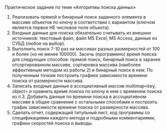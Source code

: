 Практическое задание по теме «Алгоритмы поиска данных»
1) Реализовать прямой и бинарный поиск заданного элемента в массиве объектов по ключу в соответствии с вариантом (ключом является первое НЕ числовое поле объекта).
2) Входные данные для поиска обязательно считывать из внешних источников: текстовый файл, файл MS Excel, MS Access, данные из СУБД (любое на выбор).
3) Выполнить поиск 7-10 раз на массивах разных размерностей от 100 и более (но не менее 100000). Засечь (программно) время поиска для следующих способов: прямой поиск, бинарный поиск в заранее отсортированном массиве, сортировка массива (наиболее эффективным методом из работы 2) и бинарный поиск в нем. По полученным точкам построить графики зависимости времени поиска от размерности массива.
4) Записать входные данные в ассоциативный массив multimap<key, object> и сравнить время поиска по ключу в нем с временем поиска из
п.3. Добавить данные по времени поиска в ассоциативном массиве в общее сравнение с остальными способами и построить график зависимости времени поиска от размерности массива.
5) Сделать отчет, содержащий титульный лист, код программы со спецификациями каждого метода и подробными комментариями, графики скоростей поиска и выводы.